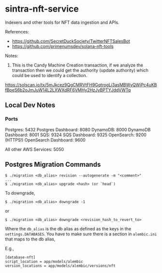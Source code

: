 # sintra-nft-service

Indexers and other tools for NFT data ingestion and APIs.

References:

* https://github.com/SecretDuckSociety/TwitterNFTSalesBot
* https://github.com/primenumsdev/solana-nft-tools

Notes:

1. This is the Candy Machine Creation transaction, if we analyze the transaction then we could get the authority (update
   authority) which could be used to identify a collection.

https://solscan.io/tx/5mJkcez9QgCMRVtFH9GqtrogLi3asMBWyQWjPc4uKBfBpeS6b2oJmJuW14L2LXWXdRF6VMHy2HzJyBPTYJddVWTq

## Local Dev Notes

### Ports

Postgres: 5432 Postgres Dashboard: 8080 DynamoDB: 8000 DynamoDB Dashboard: 8001 SQS: 9324 SQS Dashboard: 9325
OpenSearch: 9200 (HTTPS!)
OpenSearch Dashboard: 9600

All other AWS Services: 5050

## Postgres Migration Commands

```shell
$ ./migration <db_alias> revision --autogenerate -m "<comment>"
...
$ ./migration <db_alias> upgrade <hash> (or `head`)
```

To downgrade,

```shell
$ ./migration <db_alias> downgrade -1
```

or

```shell
$ ./migration <db_alias> downgrade <revision_hash_to_revert_to>
```

Where the `db_alias` is the db alias as defined as the keys in the
`settings.DATABASES`. You have to make sure there is a section in
`alembic.ini` that maps to the db alias,

E.g.,

```
[database-nft]
script_location = app/models/alembic
version_locations = app/models/alembic/versions/nft
```